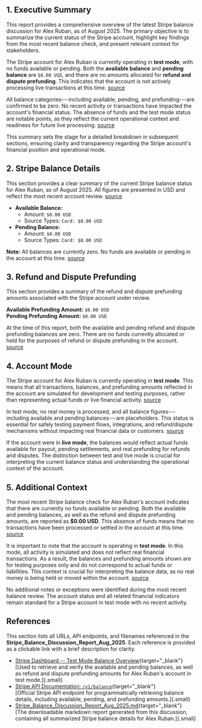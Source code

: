 ## 1. Executive Summary

This report provides a comprehensive overview of the latest Stripe balance discussion for Alex Ruban, as of August 2025. The primary objective is to summarize the current status of the Stripe account, highlight key findings from the most recent balance check, and present relevant context for stakeholders.

The Stripe account for Alex Ruban is currently operating in **test mode**, with no funds available or pending. Both the **available balance** and **pending balance** are `$0.00 USD`, and there are no amounts allocated for **refund and dispute prefunding**. This indicates that the account is not actively processing live transactions at this time. <a href="/citations/dfd65aca-de37-4a7f-be26-cce72cfbfc46" data-tag="{&quot;tag&quot;: &quot;wand-citations&quot;, &quot;id&quot;: &quot;dfd65aca-de37-4a7f-be26-cce72cfbfc46&quot;, &quot;type&quot;: &quot;APP&quot;, &quot;title&quot;: &quot;&quot;, &quot;snippet&quot;: &quot;&quot;, &quot;source_tool_name&quot;: &quot;mcp_ai.wand.stripe-mcp-sse_retrieve_balance&quot;, &quot;tool_name&quot;: &quot;mcp_ai.wand.stripe-mcp-sse_retrieve_balance&quot;, &quot;icon_url&quot;: &quot;https://cdn.jsdelivr.net/npm/heroicons@2.0.18/24/outline/magnifying-glass.svg&quot;}">source</a>

All balance categories---including available, pending, and prefunding---are confirmed to be zero. No recent activity or transactions have impacted the account's financial status. The absence of funds and the test mode status are notable points, as they reflect the current operational context and readiness for future live processing. <a href="/citations/dfd65aca-de37-4a7f-be26-cce72cfbfc46" data-tag="{&quot;tag&quot;: &quot;wand-citations&quot;, &quot;id&quot;: &quot;dfd65aca-de37-4a7f-be26-cce72cfbfc46&quot;, &quot;type&quot;: &quot;APP&quot;, &quot;title&quot;: &quot;&quot;, &quot;snippet&quot;: &quot;&quot;, &quot;source_tool_name&quot;: &quot;mcp_ai.wand.stripe-mcp-sse_retrieve_balance&quot;, &quot;tool_name&quot;: &quot;mcp_ai.wand.stripe-mcp-sse_retrieve_balance&quot;, &quot;icon_url&quot;: &quot;https://cdn.jsdelivr.net/npm/heroicons@2.0.18/24/outline/magnifying-glass.svg&quot;}">source</a>

This summary sets the stage for a detailed breakdown in subsequent sections, ensuring clarity and transparency regarding the Stripe account's financial position and operational mode.

## 2. Stripe Balance Details

This section provides a clear summary of the current Stripe balance status for Alex Ruban, as of August 2025. All figures are presented in USD and reflect the most recent account review. <a href="/citations/dfd65aca-de37-4a7f-be26-cce72cfbfc46" data-tag="{&quot;tag&quot;: &quot;wand-citations&quot;, &quot;id&quot;: &quot;dfd65aca-de37-4a7f-be26-cce72cfbfc46&quot;, &quot;type&quot;: &quot;APP&quot;, &quot;title&quot;: &quot;&quot;, &quot;snippet&quot;: &quot;&quot;, &quot;source_tool_name&quot;: &quot;mcp_ai.wand.stripe-mcp-sse_retrieve_balance&quot;, &quot;tool_name&quot;: &quot;mcp_ai.wand.stripe-mcp-sse_retrieve_balance&quot;, &quot;icon_url&quot;: &quot;https://cdn.jsdelivr.net/npm/heroicons@2.0.18/24/outline/magnifying-glass.svg&quot;}">source</a>

- **Available Balance:**
  - Amount: `$0.00 USD`
  - Source Types: `Card: $0.00 USD`
- **Pending Balance:**
  - Amount: `$0.00 USD`
  - Source Types: `Card: $0.00 USD`

**Note:** All balances are currently zero. No funds are available or pending in the account at this time. <a href="/citations/dfd65aca-de37-4a7f-be26-cce72cfbfc46" data-tag="{&quot;tag&quot;: &quot;wand-citations&quot;, &quot;id&quot;: &quot;dfd65aca-de37-4a7f-be26-cce72cfbfc46&quot;, &quot;type&quot;: &quot;APP&quot;, &quot;title&quot;: &quot;&quot;, &quot;snippet&quot;: &quot;&quot;, &quot;source_tool_name&quot;: &quot;mcp_ai.wand.stripe-mcp-sse_retrieve_balance&quot;, &quot;tool_name&quot;: &quot;mcp_ai.wand.stripe-mcp-sse_retrieve_balance&quot;, &quot;icon_url&quot;: &quot;https://cdn.jsdelivr.net/npm/heroicons@2.0.18/24/outline/magnifying-glass.svg&quot;}">source</a>

## 3. Refund and Dispute Prefunding

This section provides a summary of the refund and dispute prefunding amounts associated with the Stripe account under review.

**Available Prefunding Amount:** `$0.00 USD`\
**Pending Prefunding Amount:** `$0.00 USD`

At the time of this report, both the available and pending refund and dispute prefunding balances are zero. There are no funds currently allocated or held for the purposes of refund or dispute prefunding in the account. <a href="/citations/dfd65aca-de37-4a7f-be26-cce72cfbfc46" data-tag="{&quot;tag&quot;: &quot;wand-citations&quot;, &quot;id&quot;: &quot;dfd65aca-de37-4a7f-be26-cce72cfbfc46&quot;, &quot;type&quot;: &quot;APP&quot;, &quot;title&quot;: &quot;&quot;, &quot;snippet&quot;: &quot;&quot;, &quot;source_tool_name&quot;: &quot;mcp_ai.wand.stripe-mcp-sse_retrieve_balance&quot;, &quot;tool_name&quot;: &quot;mcp_ai.wand.stripe-mcp-sse_retrieve_balance&quot;, &quot;icon_url&quot;: &quot;https://cdn.jsdelivr.net/npm/heroicons@2.0.18/24/outline/magnifying-glass.svg&quot;}">source</a>

## 4. Account Mode

The Stripe account for Alex Ruban is currently operating in **test mode**. This means that all transactions, balances, and prefunding amounts reflected in the account are simulated for development and testing purposes, rather than representing actual funds or live financial activity. <a href="/citations/dfd65aca-de37-4a7f-be26-cce72cfbfc46" data-tag="{&quot;tag&quot;: &quot;wand-citations&quot;, &quot;id&quot;: &quot;dfd65aca-de37-4a7f-be26-cce72cfbfc46&quot;, &quot;type&quot;: &quot;APP&quot;, &quot;title&quot;: &quot;&quot;, &quot;snippet&quot;: &quot;&quot;, &quot;source_tool_name&quot;: &quot;mcp_ai.wand.stripe-mcp-sse_retrieve_balance&quot;, &quot;tool_name&quot;: &quot;mcp_ai.wand.stripe-mcp-sse_retrieve_balance&quot;, &quot;icon_url&quot;: &quot;https://cdn.jsdelivr.net/npm/heroicons@2.0.18/24/outline/magnifying-glass.svg&quot;}">source</a>

In test mode, no real money is processed, and all balance figures---including available and pending balances---are placeholders. This status is essential for safely testing payment flows, integrations, and refund/dispute mechanisms without impacting real financial data or customers. <a href="/citations/dfd65aca-de37-4a7f-be26-cce72cfbfc46" data-tag="{&quot;tag&quot;: &quot;wand-citations&quot;, &quot;id&quot;: &quot;dfd65aca-de37-4a7f-be26-cce72cfbfc46&quot;, &quot;type&quot;: &quot;APP&quot;, &quot;title&quot;: &quot;&quot;, &quot;snippet&quot;: &quot;&quot;, &quot;source_tool_name&quot;: &quot;mcp_ai.wand.stripe-mcp-sse_retrieve_balance&quot;, &quot;tool_name&quot;: &quot;mcp_ai.wand.stripe-mcp-sse_retrieve_balance&quot;, &quot;icon_url&quot;: &quot;https://cdn.jsdelivr.net/npm/heroicons@2.0.18/24/outline/magnifying-glass.svg&quot;}">source</a>

If the account were in **live mode**, the balances would reflect actual funds available for payout, pending settlements, and real prefunding for refunds and disputes. The distinction between test and live mode is crucial for interpreting the current balance status and understanding the operational context of the account.

## 5. Additional Context

The most recent Stripe balance check for Alex Ruban's account indicates that there are currently no funds available or pending. Both the available and pending balances, as well as the refund and dispute prefunding amounts, are reported as **\$0.00 USD**. This absence of funds means that no transactions have been processed or settled in the account at this time. <a href="/citations/dfd65aca-de37-4a7f-be26-cce72cfbfc46" data-tag="{&quot;tag&quot;: &quot;wand-citations&quot;, &quot;id&quot;: &quot;dfd65aca-de37-4a7f-be26-cce72cfbfc46&quot;, &quot;type&quot;: &quot;APP&quot;, &quot;title&quot;: &quot;&quot;, &quot;snippet&quot;: &quot;&quot;, &quot;source_tool_name&quot;: &quot;mcp_ai.wand.stripe-mcp-sse_retrieve_balance&quot;, &quot;tool_name&quot;: &quot;mcp_ai.wand.stripe-mcp-sse_retrieve_balance&quot;, &quot;icon_url&quot;: &quot;https://cdn.jsdelivr.net/npm/heroicons@2.0.18/24/outline/magnifying-glass.svg&quot;}">source</a>

It is important to note that the account is operating in **test mode**. In this mode, all activity is simulated and does not reflect real financial transactions. As a result, the balances and prefunding amounts shown are for testing purposes only and do not correspond to actual funds or liabilities. This context is crucial for interpreting the balance data, as no real money is being held or moved within the account. <a href="/citations/dfd65aca-de37-4a7f-be26-cce72cfbfc46" data-tag="{&quot;tag&quot;: &quot;wand-citations&quot;, &quot;id&quot;: &quot;dfd65aca-de37-4a7f-be26-cce72cfbfc46&quot;, &quot;type&quot;: &quot;APP&quot;, &quot;title&quot;: &quot;&quot;, &quot;snippet&quot;: &quot;&quot;, &quot;source_tool_name&quot;: &quot;mcp_ai.wand.stripe-mcp-sse_retrieve_balance&quot;, &quot;tool_name&quot;: &quot;mcp_ai.wand.stripe-mcp-sse_retrieve_balance&quot;, &quot;icon_url&quot;: &quot;https://cdn.jsdelivr.net/npm/heroicons@2.0.18/24/outline/magnifying-glass.svg&quot;}">source</a>

No additional notes or exceptions were identified during the most recent balance review. The account status and all related financial indicators remain standard for a Stripe account in test mode with no recent activity.

## References

This section lists all URLs, API endpoints, and filenames referenced in the **Stripe_Balance_Discussion_Report_Aug_2025**. Each reference is provided as a clickable link with a brief description for clarity.

- [Stripe Dashboard -- Test Mode Balance Overview](https://dashboard.stripe.com/test/balance/overview "Stripe Test Mode Balance Overview"){target="_blank"}\
  [Used to retrieve and verify the available and pending balances, as well as refund and dispute prefunding amounts for Alex Ruban\'s account in test mode.]{.small}
- [Stripe API Documentation: `/v1/balance`](https://stripe.com/docs/api/balance "Stripe API: Balance"){target="_blank"}\
  [Official Stripe API endpoint for programmatically retrieving balance details, including available, pending, and prefunding amounts.]{.small}
- [Stripe_Balance_Discussion_Report_Aug_2025.md](Stripe_Balance_Discussion_Report_Aug_2025.md "Download the Markdown Report"){target="_blank"}\
  [The downloadable markdown report generated from this discussion, containing all summarized Stripe balance details for Alex Ruban.]{.small}
